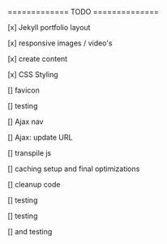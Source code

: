 ============= TODO ============== 

[x] Jekyll portfolio layout

[x] responsive images / video's

[x] create content

[x] CSS Styling

[] favicon

[] testing

[] Ajax nav

[] Ajax: update URL

[] transpile js

[] caching setup and final optimizations

[] cleanup code

[] testing

[] testing

[] and testing
